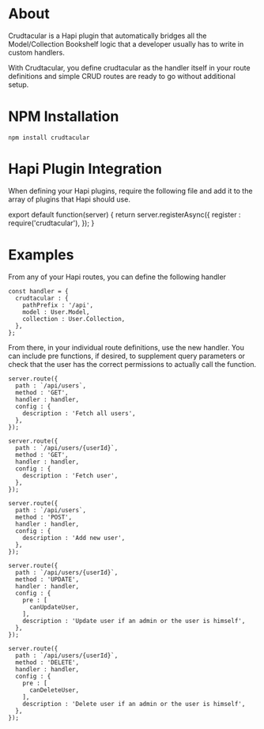 # About

Crudtacular is a Hapi plugin that automatically bridges all the Model/Collection Bookshelf logic
that a developer usually has to write in custom handlers.

With Crudtacular, you define crudtacular as the handler itself in your route definitions and
simple CRUD routes are ready to go without additional setup.

# NPM Installation

`npm install crudtacular`

# Hapi Plugin Integration

When defining your Hapi plugins, require the following file and add it to the array
of plugins that Hapi should use.

export default function(server) {
  return server.registerAsync({
    register : require('crudtacular'),
  });
}

# Examples

From any of your Hapi routes, you can define the following handler

```
const handler = {
  crudtacular : {
    pathPrefix : '/api',
    model : User.Model,
    collection : User.Collection,
  },
};

```

From there, in your individual route definitions, use the new handler.
You can include pre functions, if desired, to supplement query parameters
or check that the user has the correct permissions to actually call the function.

```
server.route({
  path : `/api/users`,
  method : 'GET',
  handler : handler,
  config : {
    description : 'Fetch all users',
  },
});

server.route({
  path : `/api/users/{userId}`,
  method : 'GET',
  handler : handler,
  config : {
    description : 'Fetch user',
  },
});

server.route({
  path : `/api/users`,
  method : 'POST',
  handler : handler,
  config : {
    description : 'Add new user',
  },
});

server.route({
  path : `/api/users/{userId}`,
  method : 'UPDATE',
  handler : handler,
  config : {
    pre : [
      canUpdateUser,
    ],
    description : 'Update user if an admin or the user is himself',
  },
});

server.route({
  path : `/api/users/{userId}`,
  method : 'DELETE',
  handler : handler,
  config : {
    pre : [
      canDeleteUser,
    ],
    description : 'Delete user if an admin or the user is himself',
  },
});

```

